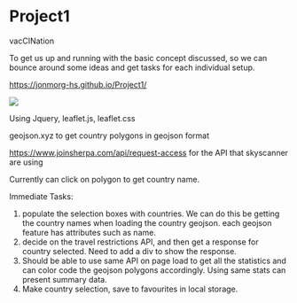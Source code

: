 # Project1
vacCINation

To get us up and running with the basic concept discussed, so we can bounce around some ideas and get tasks for each individual setup.

https://jonmorg-hs.github.io/Project1/

<img src="assets/images/screenshot_project.png" >

Using Jquery, leaflet.js, leaflet.css

geojson.xyz to get country polygons in geojson format

https://www.joinsherpa.com/api/request-access for the API that skyscanner are using

Currently can click on polygon to get country name.

Immediate Tasks:

1. populate the selection boxes with countries. We can do this be getting the country names when loading the country geojson. each geojson feature has attributes such as name.
2. decide on the travel restrictions API, and then get a response for country selected. Need to add a div to show the response.
3. Should be able to use same API on page load to get all the statistics and can color code the geojson polygons accordingly. Using same stats can present summary data.
4. Make country selection, save to favourites in local storage.





